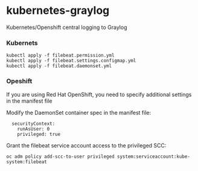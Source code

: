 # kubernetes-graylog
Kubernetes/Openshift central logging to Graylog


### Kubernets
```
kubectl apply -f filebeat.permission.yml
kubectl apply -f filebeat.settings.configmap.yml
kubectl apply -f filebeat.daemonset.yml
```

### Opeshift
If you are using Red Hat OpenShift, you need to specify additional settings in the manifest file

Modify the DaemonSet container spec in the manifest file:
```
  securityContext:
    runAsUser: 0
    privileged: true
```

Grant the filebeat service account access to the privileged SCC:
```
oc adm policy add-scc-to-user privileged system:serviceaccount:kube-system:filebeat
```
